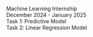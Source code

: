 Machine Learning Internship
<br>
December 2024 - January 2025
<br>
Task 1: Predictive Model
<br>
Task 2: Linear Regression Model
